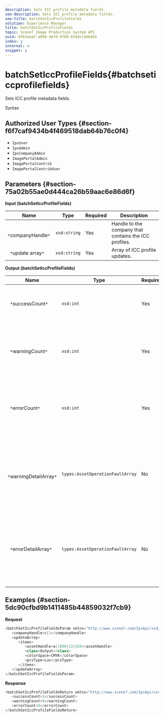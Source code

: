 ```yaml
---
description: Sets ICC profile metadata fields.
seo-description: Sets ICC profile metadata fields.
seo-title: batchSetIccProfileFields
solution: Experience Manager
title: batchSetIccProfileFields
topic: Scene7 Image Production System API
uuid: 0f63eaaf-a09d-4efd-9780-834dcfabb4b5
index: y
internal: n
snippet: y
---
```


# batchSetIccProfileFields{#batchseticcprofilefields}

Sets ICC profile metadata fields.

 Syntax 

## Authorized User Types {#section-f6f7caf9434b4f469518dab64b76c0f4}

* `IpsUser` 
* `IpsAdmin` 
* `IpsCompanyAdmin` 
* `ImagePortalAdmin` 
* `ImagePortalContrib` 
* `ImagePortalContribUser`

## Parameters {#section-75a02b55ae0d444ca26b59aac6e86d6f}

**Input (batchSetIccProfileFields)** 

|  Name  | Type  | Required  | Description  |
|---|---|---|---|
|  ` *`companyHandle`*`  | `xsd:string`  | Yes  | Handle to the company that contains the ICC profiles.  |
|  ` *`update array`*`  | `xsd:string`  | Yes  | Array of ICC profile updates.  |

**Output (batchSetIccProfileFields)** 

|  Name  | Type  | Required  | Description  |
|---|---|---|---|
|  ` *`successCount`*`  | `xsd:int`  | Yes  | The number of successfully set ICC profile fields.  |
|  ` *`warningCount`*`  | `xsd:int`  | Yes  | The number of warnings generated when the operation attempted to set the ICC profile fields.  |
|  ` *`errorCount`*`  | `xsd:int`  | Yes  | The number of errors generated when the operation attempted to set the ICC profile fields.  |
|  ` *`warningDetailArray`*`  | `types:AssetOperationFaultArray`  | No  | The array of details associated with the assets that generated warnings when the operation attempted to apply the updates.  |
|  ` *`errorDetailArray`*`  | `types:AssetOperationFaultArray`  | No  | The array of details associated with the assets that generated errors when the operation attempted to apply the updates.  |

## Examples {#section-5dc90cfbd9b1411485b44859032f7cb9}

**Request** 

```java
<batchSetIccProfileFieldsParam xmlns="http://www.scene7.com/IpsApi/xsd/2009-07-31">
   <companyHandle>c|1</companyHandle>
   <updateArray>
      <items>
         <assetHandle>a|1808|13|169</assetHandle>
         <class>Output</class>
         <colorSpace>CMYK</colorSpace>
         <pcsType>Luv</pcsType>
      </items>
   </updateArray>
</batchSetIccProfileFieldsParam>
```

**Response** 

```java
<batchSetIccProfileFieldsReturn xmlns="http://www.scene7.com/IpsApi/xsd/2009-07-31">
   <successCount>1</successCount>
   <warningCount>0</warningCount>
   <errorCount>0</errorCount>
</batchSetIccProfileFieldsReturn>
```

